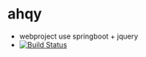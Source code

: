 # ahqy
- webproject use springboot + jquery 
- [![Build Status](https://app.travis-ci.com/nognight/ahqy.svg?branch=master)](https://app.travis-ci.com/nognight/ahqy)

